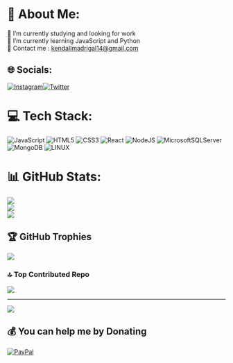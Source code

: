 # 💫 About Me:
🔭 I’m currently studying and looking for work<br>🌱 I’m currently learning JavaScript and Python<br>💬 Contact me : kendallmadrigal14@gmail.com<br>


## 🌐 Socials:
[![Instagram](https://img.shields.io/badge/Instagram-%23E4405F.svg?logo=Instagram&logoColor=white)](https://instagram.com/madrigal_557)[![Twitter](https://img.shields.io/badge/Twitter-%231DA1F2.svg?logo=Twitter&logoColor=white)](https://twitter.com/m4dr1gal_) 

# 💻 Tech Stack:
![JavaScript](https://img.shields.io/badge/javascript-%23323330.svg?style=for-the-badge&logo=javascript&logoColor=%23F7DF1E) ![HTML5](https://img.shields.io/badge/html5-%23E34F26.svg?style=for-the-badge&logo=html5&logoColor=white) ![CSS3](https://img.shields.io/badge/css3-%231572B6.svg?style=for-the-badge&logo=css3&logoColor=white) ![React](https://img.shields.io/badge/react-%2320232a.svg?style=for-the-badge&logo=react&logoColor=%2361DAFB) ![NodeJS](https://img.shields.io/badge/node.js-6DA55F?style=for-the-badge&logo=node.js&logoColor=white) ![MicrosoftSQLServer](https://img.shields.io/badge/Microsoft%20SQL%20Sever-CC2927?style=for-the-badge&logo=microsoft%20sql%20server&logoColor=white) ![MongoDB](https://img.shields.io/badge/MongoDB-%234ea94b.svg?style=for-the-badge&logo=mongodb&logoColor=white)  ![LINUX](https://img.shields.io/badge/Linux-FCC624?style=for-the-badge&logo=linux&logoColor=black)
# 📊 GitHub Stats:
![](https://github-readme-stats.vercel.app/api?username=KendallMadrigal557&theme=dark&hide_border=true&include_all_commits=false&count_private=false)<br/>
![](https://github-readme-streak-stats.herokuapp.com/?user=KendallMadrigal557&theme=dark&hide_border=true)<br/>
![](https://github-readme-stats.vercel.app/api/top-langs/?username=KendallMadrigal557&theme=dark&hide_border=true&include_all_commits=false&count_private=false&layout=compact)

## 🏆 GitHub Trophies
![](https://github-profile-trophy.vercel.app/?username=KendallMadrigal557&theme=radical&no-frame=false&no-bg=false&margin-w=4)

### 🔝 Top Contributed Repo
![](https://github-contributor-stats.vercel.app/api?username=KendallMadrigal557&limit=5&theme=dark&combine_all_yearly_contributions=true)

---
[![](https://visitcount.itsvg.in/api?id=KendallMadrigal557&icon=0&color=0)](https://visitcount.itsvg.in)

  ## 💰 You can help me by Donating
  [![PayPal](https://img.shields.io/badge/PayPal-00457C?style=for-the-badge&logo=paypal&logoColor=white)](https://paypal.me/cronix14) 

  
<!-- Proudly created with GPRM ( https://gprm.itsvg.in ) -->
